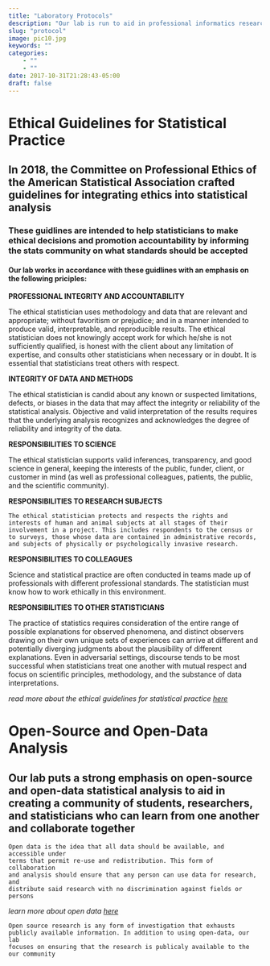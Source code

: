 ```yaml
---
title: "Laboratory Protocols"
description: "Our lab is run to aid in professional informatics research, performed by students, for everyone"
slug: "protocol"
image: pic10.jpg
keywords: ""
categories: 
    - ""
    - ""
date: 2017-10-31T21:28:43-05:00
draft: false
---
```


# Ethical Guidelines for Statistical Practice

## In 2018, the Committee on Professional Ethics of the American Statistical Association crafted guidelines for integrating ethics into statistical analysis

### These guidlines are intended to help statisticians to make ethical decisions and promotion accountability by informing the stats community on what standards should be accepted

#### Our lab works in accordance with these guidlines with an emphasis on the following priciples:

**PROFESSIONAL INTEGRITY AND ACCOUNTABILITY**

The ethical statistician uses methodology and data that are relevant and appropriate; without favoritism or prejudice; and in a manner intended to produce valid, interpretable, and reproducible results. The ethical statistician does not knowingly accept work for which he/she is not sufficiently qualified, is honest with the client about any limitation of expertise, and consults other statisticians when necessary or in doubt. It is essential that statisticians treat others with respect.

**INTEGRITY OF DATA AND METHODS**

The ethical statistician is candid about any known or suspected limitations, defects, or biases in the data that may affect the integrity or reliability of the statistical analysis. Objective and valid interpretation of the results requires that the underlying analysis recognizes and acknowledges the degree of reliability and integrity of the data.

**RESPONSIBILITIES TO SCIENCE**

The ethical statistician supports valid inferences, transparency, and good science in general, keeping the interests of the public, funder, client, or customer in mind (as well as professional colleagues, patients, the public, and the scientific community).

**RESPONSIBILITIES TO RESEARCH SUBJECTS**

`The ethical statistician protects and respects the rights and interests of human and animal subjects at all stages of their involvement in a project. This includes respondents to the census or to surveys, those whose data are contained in administrative records, and subjects of physically or psychologically invasive research.`

**RESPONSIBILITIES TO COLLEAGUES**

Science and statistical practice are often conducted in teams made up of professionals with different professional standards. The statistician must know how to work ethically in this environment.

**RESPONSIBILITIES TO OTHER STATISTICIANS**

The practice of statistics requires consideration of the entire range of possible explanations for observed phenomena, and distinct observers drawing on their own unique sets of experiences can arrive at different and potentially diverging judgments about the plausibility of different explanations. Even in adversarial settings, discourse tends to be most successful when statisticians treat one another with mutual respect and focus on scientific principles, methodology, and the substance of data interpretations.

_read more about the ethical guidelines for statistical practice [here](https://www.amstat.org/ASA/Your-Career/Ethical-Guidelines-for-Statistical-Practice.aspx)_

# Open-Source and Open-Data Analysis

## Our lab puts a strong emphasis on open-source and open-data statistical analysis to aid in creating a community of students, researchers, and statisticians who can learn from one another and collaborate together

```
Open data is the idea that all data should be available, and accessible under 
terms that permit re-use and redistribution. This form of collaboration 
and analysis should ensure that any person can use data for research, and 
distribute said research with no discrimination against fields or persons
```

_learn more about open data [here](http://localhost:1313/blogs/protocol/)_

```
Open source research is any form of investigation that exhausts 
publicly available information. In addition to using open-data, our lab 
focuses on ensuring that the research is publicaly available to the our community
```
